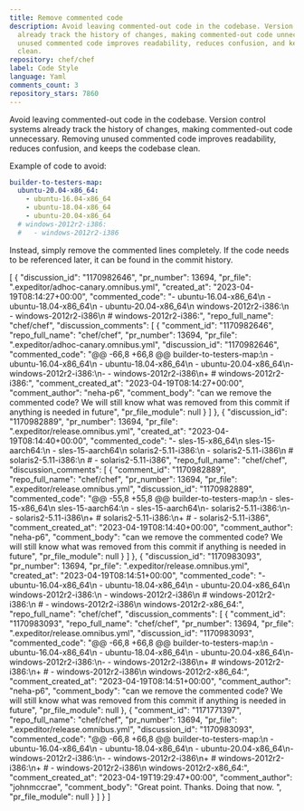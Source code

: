```yaml
---
title: Remove commented code
description: Avoid leaving commented-out code in the codebase. Version control systems
  already track the history of changes, making commented-out code unnecessary. Removing
  unused commented code improves readability, reduces confusion, and keeps the codebase
  clean.
repository: chef/chef
label: Code Style
language: Yaml
comments_count: 3
repository_stars: 7860
---
```


Avoid leaving commented-out code in the codebase. Version control systems already track the history of changes, making commented-out code unnecessary. Removing unused commented code improves readability, reduces confusion, and keeps the codebase clean.

Example of code to avoid:
```yaml
builder-to-testers-map:
  ubuntu-20.04-x86_64:
    - ubuntu-16.04-x86_64
    - ubuntu-18.04-x86_64
    - ubuntu-20.04-x86_64
  # windows-2012r2-i386:
  #   - windows-2012r2-i386
```

Instead, simply remove the commented lines completely. If the code needs to be referenced later, it can be found in the commit history.


[
  {
    "discussion_id": "1170982646",
    "pr_number": 13694,
    "pr_file": ".expeditor/adhoc-canary.omnibus.yml",
    "created_at": "2023-04-19T08:14:27+00:00",
    "commented_code": "- ubuntu-16.04-x86_64\n    - ubuntu-18.04-x86_64\n    - ubuntu-20.04-x86_64\n  windows-2012r2-i386:\n    - windows-2012r2-i386\n  # windows-2012r2-i386:",
    "repo_full_name": "chef/chef",
    "discussion_comments": [
      {
        "comment_id": "1170982646",
        "repo_full_name": "chef/chef",
        "pr_number": 13694,
        "pr_file": ".expeditor/adhoc-canary.omnibus.yml",
        "discussion_id": "1170982646",
        "commented_code": "@@ -66,8 +66,8 @@ builder-to-testers-map:\n     - ubuntu-16.04-x86_64\n     - ubuntu-18.04-x86_64\n     - ubuntu-20.04-x86_64\n-  windows-2012r2-i386:\n-    - windows-2012r2-i386\n+  # windows-2012r2-i386:",
        "comment_created_at": "2023-04-19T08:14:27+00:00",
        "comment_author": "neha-p6",
        "comment_body": "can we remove the commented code? We will still know what was removed from this commit if anything is needed in future",
        "pr_file_module": null
      }
    ]
  },
  {
    "discussion_id": "1170982889",
    "pr_number": 13694,
    "pr_file": ".expeditor/release.omnibus.yml",
    "created_at": "2023-04-19T08:14:40+00:00",
    "commented_code": "- sles-15-x86_64\n  sles-15-aarch64:\n    - sles-15-aarch64\n  solaris2-5.11-i386:\n    - solaris2-5.11-i386\n  # solaris2-5.11-i386:\n  #   - solaris2-5.11-i386",
    "repo_full_name": "chef/chef",
    "discussion_comments": [
      {
        "comment_id": "1170982889",
        "repo_full_name": "chef/chef",
        "pr_number": 13694,
        "pr_file": ".expeditor/release.omnibus.yml",
        "discussion_id": "1170982889",
        "commented_code": "@@ -55,8 +55,8 @@ builder-to-testers-map:\n     - sles-15-x86_64\n   sles-15-aarch64:\n     - sles-15-aarch64\n-  solaris2-5.11-i386:\n-    - solaris2-5.11-i386\n+  # solaris2-5.11-i386:\n+  #   - solaris2-5.11-i386",
        "comment_created_at": "2023-04-19T08:14:40+00:00",
        "comment_author": "neha-p6",
        "comment_body": "can we remove the commented code? We will still know what was removed from this commit if anything is needed in future",
        "pr_file_module": null
      }
    ]
  },
  {
    "discussion_id": "1170983093",
    "pr_number": 13694,
    "pr_file": ".expeditor/release.omnibus.yml",
    "created_at": "2023-04-19T08:14:51+00:00",
    "commented_code": "- ubuntu-16.04-x86_64\n    - ubuntu-18.04-x86_64\n    - ubuntu-20.04-x86_64\n  windows-2012r2-i386:\n    - windows-2012r2-i386\n  # windows-2012r2-i386:\n  #   - windows-2012r2-i386\n  windows-2012r2-x86_64:",
    "repo_full_name": "chef/chef",
    "discussion_comments": [
      {
        "comment_id": "1170983093",
        "repo_full_name": "chef/chef",
        "pr_number": 13694,
        "pr_file": ".expeditor/release.omnibus.yml",
        "discussion_id": "1170983093",
        "commented_code": "@@ -66,8 +66,8 @@ builder-to-testers-map:\n     - ubuntu-16.04-x86_64\n     - ubuntu-18.04-x86_64\n     - ubuntu-20.04-x86_64\n-  windows-2012r2-i386:\n-    - windows-2012r2-i386\n+  # windows-2012r2-i386:\n+  #   - windows-2012r2-i386\n   windows-2012r2-x86_64:",
        "comment_created_at": "2023-04-19T08:14:51+00:00",
        "comment_author": "neha-p6",
        "comment_body": "can we remove the commented code? We will still know what was removed from this commit if anything is needed in future",
        "pr_file_module": null
      },
      {
        "comment_id": "1171771397",
        "repo_full_name": "chef/chef",
        "pr_number": 13694,
        "pr_file": ".expeditor/release.omnibus.yml",
        "discussion_id": "1170983093",
        "commented_code": "@@ -66,8 +66,8 @@ builder-to-testers-map:\n     - ubuntu-16.04-x86_64\n     - ubuntu-18.04-x86_64\n     - ubuntu-20.04-x86_64\n-  windows-2012r2-i386:\n-    - windows-2012r2-i386\n+  # windows-2012r2-i386:\n+  #   - windows-2012r2-i386\n   windows-2012r2-x86_64:",
        "comment_created_at": "2023-04-19T19:29:47+00:00",
        "comment_author": "johnmccrae",
        "comment_body": "Great point. Thanks. Doing that now. ",
        "pr_file_module": null
      }
    ]
  }
]
